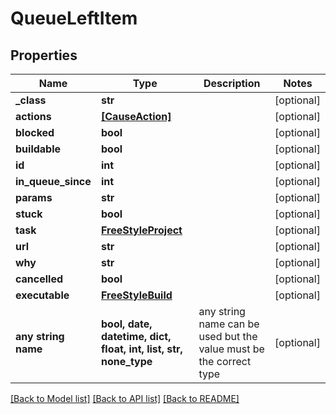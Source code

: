 # QueueLeftItem


## Properties
Name | Type | Description | Notes
------------ | ------------- | ------------- | -------------
**_class** | **str** |  | [optional] 
**actions** | [**[CauseAction]**](CauseAction.md) |  | [optional] 
**blocked** | **bool** |  | [optional] 
**buildable** | **bool** |  | [optional] 
**id** | **int** |  | [optional] 
**in_queue_since** | **int** |  | [optional] 
**params** | **str** |  | [optional] 
**stuck** | **bool** |  | [optional] 
**task** | [**FreeStyleProject**](FreeStyleProject.md) |  | [optional] 
**url** | **str** |  | [optional] 
**why** | **str** |  | [optional] 
**cancelled** | **bool** |  | [optional] 
**executable** | [**FreeStyleBuild**](FreeStyleBuild.md) |  | [optional] 
**any string name** | **bool, date, datetime, dict, float, int, list, str, none_type** | any string name can be used but the value must be the correct type | [optional]

[[Back to Model list]](../README.md#documentation-for-models) [[Back to API list]](../README.md#documentation-for-api-endpoints) [[Back to README]](../README.md)


